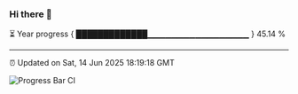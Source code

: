 ### Hi there 👋

⏳ Year progress { █████████████▁▁▁▁▁▁▁▁▁▁▁▁▁▁▁▁▁ } 45.14 %

---

⏰ Updated on Sat, 14 Jun 2025 18:19:18 GMT

![Progress Bar CI](https://github.com/liununu/liununu/workflows/Progress%20Bar%20CI/badge.svg)
